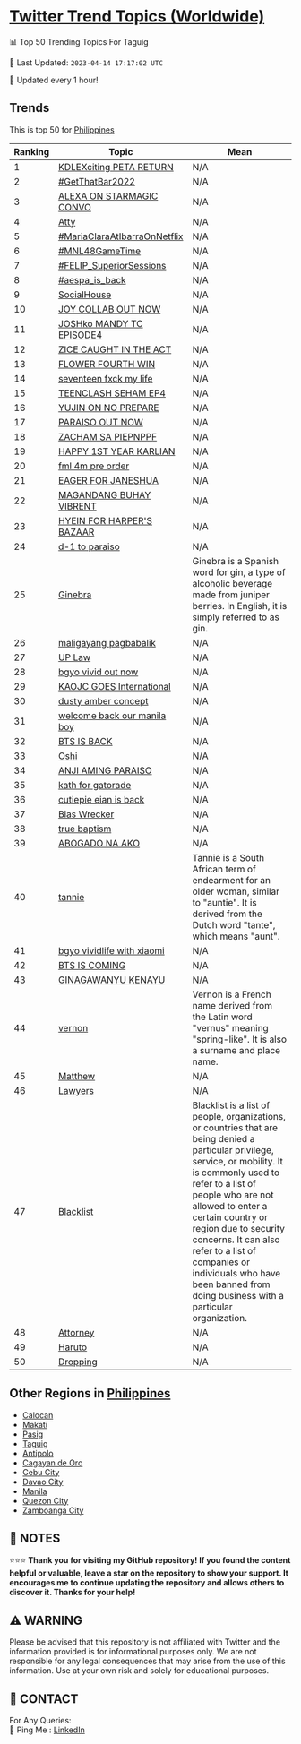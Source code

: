 [Twitter Trend Topics (Worldwide)](https://github.com/ErcinDedeoglu/Twitter-Trend-Topics)
==========


📊 Top 50 Trending Topics For Taguig

📆 Last Updated: `2023-04-14 17:17:02 UTC`

🔧 Updated every 1 hour!


## Trends

This is top 50 for [Philippines](</Philippines>)

| Ranking | Topic | Mean |
| ------- | ------------ | ------------ |
| 1 | [KDLEXciting PETA RETURN](http://twitter.com/search?q=KDLEXciting+PETA+RETURN) | N/A |
| 2 | [#GetThatBar2022](http://twitter.com/search?q=%23GetThatBar2022) | N/A |
| 3 | [ALEXA ON STARMAGIC CONVO](http://twitter.com/search?q=ALEXA+ON+STARMAGIC+CONVO) | N/A |
| 4 | [Atty](http://twitter.com/search?q=Atty) | N/A |
| 5 | [#MariaClaraAtIbarraOnNetflix](http://twitter.com/search?q=%23MariaClaraAtIbarraOnNetflix) | N/A |
| 6 | [#MNL48GameTime](http://twitter.com/search?q=%23MNL48GameTime) | N/A |
| 7 | [#FELIP_SuperiorSessions](http://twitter.com/search?q=%23FELIP_SuperiorSessions) | N/A |
| 8 | [#aespa_is_back](http://twitter.com/search?q=%23aespa_is_back) | N/A |
| 9 | [SocialHouse](http://twitter.com/search?q=SocialHouse) | N/A |
| 10 | [JOY COLLAB OUT NOW](http://twitter.com/search?q=JOY+COLLAB+OUT+NOW) | N/A |
| 11 | [JOSHko MANDY TC EPISODE4](http://twitter.com/search?q=JOSHko+MANDY+TC+EPISODE4) | N/A |
| 12 | [ZICE CAUGHT IN THE ACT](http://twitter.com/search?q=ZICE+CAUGHT+IN+THE+ACT) | N/A |
| 13 | [FLOWER FOURTH WIN](http://twitter.com/search?q=FLOWER+FOURTH+WIN) | N/A |
| 14 | [seventeen fxck my life](http://twitter.com/search?q=seventeen+fxck+my+life) | N/A |
| 15 | [TEENCLASH SEHAM EP4](http://twitter.com/search?q=TEENCLASH+SEHAM+EP4) | N/A |
| 16 | [YUJIN ON NO PREPARE](http://twitter.com/search?q=YUJIN+ON+NO+PREPARE) | N/A |
| 17 | [PARAISO OUT NOW](http://twitter.com/search?q=PARAISO+OUT+NOW) | N/A |
| 18 | [ZACHAM SA PIEPNPPF](http://twitter.com/search?q=ZACHAM+SA+PIEPNPPF) | N/A |
| 19 | [HAPPY 1ST YEAR KARLIAN](http://twitter.com/search?q=HAPPY+1ST+YEAR+KARLIAN) | N/A |
| 20 | [fml 4m pre order](http://twitter.com/search?q=fml+4m+pre+order) | N/A |
| 21 | [EAGER FOR JANESHUA](http://twitter.com/search?q=EAGER+FOR+JANESHUA) | N/A |
| 22 | [MAGANDANG BUHAY VIBRENT](http://twitter.com/search?q=MAGANDANG+BUHAY+VIBRENT) | N/A |
| 23 | [HYEIN FOR HARPER'S BAZAAR](http://twitter.com/search?q=HYEIN+FOR+HARPER%27S+BAZAAR) | N/A |
| 24 | [d-1 to paraiso](http://twitter.com/search?q=d-1+to+paraiso) | N/A |
| 25 | [Ginebra](http://twitter.com/search?q=Ginebra) | Ginebra is a Spanish word for gin, a type of alcoholic beverage made from juniper berries. In English, it is simply referred to as gin. |
| 26 | [maligayang pagbabalik](http://twitter.com/search?q=maligayang+pagbabalik) | N/A |
| 27 | [UP Law](http://twitter.com/search?q=UP+Law) | N/A |
| 28 | [bgyo vivid out now](http://twitter.com/search?q=bgyo+vivid+out+now) | N/A |
| 29 | [KAOJC GOES International](http://twitter.com/search?q=KAOJC+GOES+International) | N/A |
| 30 | [dusty amber concept](http://twitter.com/search?q=dusty+amber+concept) | N/A |
| 31 | [welcome back our manila boy](http://twitter.com/search?q=welcome+back+our+manila+boy) | N/A |
| 32 | [BTS IS BACK](http://twitter.com/search?q=BTS+IS+BACK) | N/A |
| 33 | [Oshi](http://twitter.com/search?q=Oshi) | N/A |
| 34 | [ANJI AMING PARAISO](http://twitter.com/search?q=ANJI+AMING+PARAISO) | N/A |
| 35 | [kath for gatorade](http://twitter.com/search?q=kath+for+gatorade) | N/A |
| 36 | [cutiepie eian is back](http://twitter.com/search?q=cutiepie+eian+is+back) | N/A |
| 37 | [Bias Wrecker](http://twitter.com/search?q=Bias+Wrecker) | N/A |
| 38 | [true baptism](http://twitter.com/search?q=true+baptism) | N/A |
| 39 | [ABOGADO NA AKO](http://twitter.com/search?q=ABOGADO+NA+AKO) | N/A |
| 40 | [tannie](http://twitter.com/search?q=tannie) | Tannie is a South African term of endearment for an older woman, similar to "auntie". It is derived from the Dutch word "tante", which means "aunt". |
| 41 | [bgyo vividlife with xiaomi](http://twitter.com/search?q=bgyo+vividlife+with+xiaomi) | N/A |
| 42 | [BTS IS COMING](http://twitter.com/search?q=BTS+IS+COMING) | N/A |
| 43 | [GINAGAWANYU KENAYU](http://twitter.com/search?q=GINAGAWANYU+KENAYU) | N/A |
| 44 | [vernon](http://twitter.com/search?q=vernon) | Vernon is a French name derived from the Latin word "vernus" meaning "spring-like". It is also a surname and place name. |
| 45 | [Matthew](http://twitter.com/search?q=Matthew) | N/A |
| 46 | [Lawyers](http://twitter.com/search?q=Lawyers) | N/A |
| 47 | [Blacklist](http://twitter.com/search?q=Blacklist) | Blacklist is a list of people, organizations, or countries that are being denied a particular privilege, service, or mobility. It is commonly used to refer to a list of people who are not allowed to enter a certain country or region due to security concerns. It can also refer to a list of companies or individuals who have been banned from doing business with a particular organization. |
| 48 | [Attorney](http://twitter.com/search?q=Attorney) | N/A |
| 49 | [Haruto](http://twitter.com/search?q=Haruto) | N/A |
| 50 | [Dropping](http://twitter.com/search?q=Dropping) | N/A |



## Other Regions in [Philippines](</Philippines>)

* [Calocan](</Philippines/Calocan.md>)
* [Makati](</Philippines/Makati.md>)
* [Pasig](</Philippines/Pasig.md>)
* [Taguig](</Philippines/Taguig.md>)
* [Antipolo](</Philippines/Antipolo.md>)
* [Cagayan de Oro](</Philippines/Cagayan de Oro.md>)
* [Cebu City](</Philippines/Cebu City.md>)
* [Davao City](</Philippines/Davao City.md>)
* [Manila](</Philippines/Manila.md>)
* [Quezon City](</Philippines/Quezon City.md>)
* [Zamboanga City](</Philippines/Zamboanga City.md>)



## 📝 NOTES

⭐⭐⭐ **Thank you for visiting my GitHub repository! If you found the content helpful or valuable, leave a star on the repository to show your support. It encourages me to continue updating the repository and allows others to discover it. Thanks for your help!**


## ⚠️ WARNING

Please be advised that this repository is not affiliated with Twitter and the information provided is for informational purposes only. We are not responsible for any legal consequences that may arise from the use of this information. Use at your own risk and solely for educational purposes.


## 📨 CONTACT

 For Any Queries:  
            🏓 Ping Me : [LinkedIn](https://www.linkedin.com/in/ercindedeoglu/)
